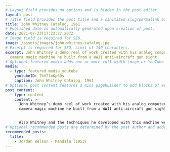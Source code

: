 ```yaml
---
# Layout field provides no options and is hidden in the post editor.
layout: post
# Title field provides the post title and a sanitized slug/permalink based on the title content. !!! Use a descriptive title and then do not change it !!!
title: John Whitney Catalog, 1961
# Published date is automatically generated upon creation of post.
date: 2021-07-23T17:23:27.207Z
# Image field is required for SEO.
image: /assets/images/john-whitney-catalog.jpg
# Excerpt is required for SEO. Limit of 140 characters.
excerpt: John Whitney’s demo reel of work created with his analog computer/film
  camera magic machine he built from a WWII anti-aircraft gun sight.
# Optional featured media adds one or more full-width image or YouTube embeds to the top of the post.
media:
  - type: featured_media_youtube
    youtubeID: TbV7loKp69s
    caption: John Whitney Catalog, 1961
# Optional post content features a mini pagebuilder to add blocks of written content, images, and YouTube embeds to the post. Recommended at least one instance of WYSIWYG block.
post_content:
  - type: content
    content: >-
      John Whitney’s demo reel of work created with his analog computer/film
      camera magic machine he built from a WWII anti-aircraft gun sight.


      Also Whitney and the techniques he developed with this machine were what inspired Douglas Trumbull (special fx wizard) to use the slit scan technique on 2001: A Space Odyssey
# Optional recommended posts are determined by the post author and added here. This is good for SEO and internal linking.
recommended_posts:
  title:
    - Jordan Belson - Mandala (1953)
---
```

